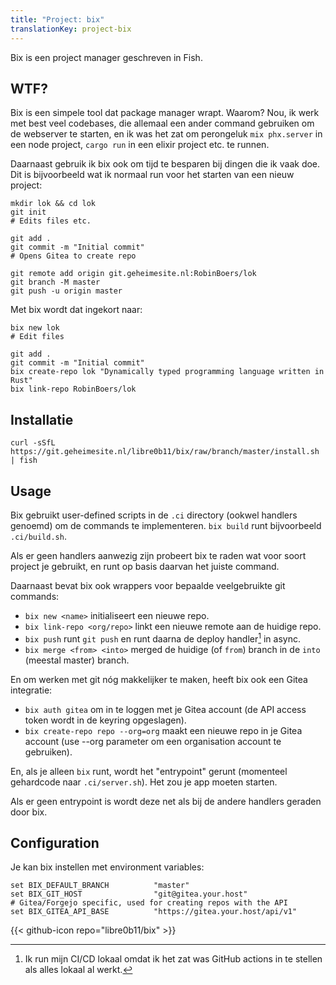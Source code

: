 ```yaml
---
title: "Project: bix"
translationKey: project-bix
---
```


Bix is een project manager geschreven in Fish.

## WTF?

Bix is een simpele tool dat package manager wrapt. Waarom? Nou, ik werk met best veel codebases, die allemaal een ander command gebruiken om de webserver te starten, en ik was het zat om perongeluk `mix phx.server` in een node project, `cargo run` in een elixir project etc. te runnen.

Daarnaast gebruik ik bix ook om tijd te besparen bij dingen die ik vaak doe. Dit is bijvoorbeeld wat ik normaal run voor het starten van een nieuw project:

```shell
mkdir lok && cd lok
git init
# Edits files etc.

git add .
git commit -m "Initial commit"
# Opens Gitea to create repo

git remote add origin git.geheimesite.nl:RobinBoers/lok
git branch -M master
git push -u origin master
```

Met bix wordt dat ingekort naar:

```shell
bix new lok
# Edit files

git add .
git commit -m "Initial commit"
bix create-repo lok "Dynamically typed programming language written in Rust"
bix link-repo RobinBoers/lok
```

## Installatie

```shell
curl -sSfL https://git.geheimesite.nl/libre0b11/bix/raw/branch/master/install.sh | fish
```

## Usage

Bix gebruikt user-defined scripts in de `.ci` directory (ookwel handlers genoemd) om de commands te implementeren. `bix build` runt bijvoorbeeld `.ci/build.sh`.

Als er geen handlers aanwezig zijn probeert bix te raden wat voor soort project je gebruikt, en runt op basis daarvan het juiste command.

Daarnaast bevat bix ook wrappers voor bepaalde veelgebruikte git commands:

-   `bix new <name>` initialiseert een nieuwe repo.
-   `bix link-repo <org/repo>` linkt een nieuwe remote aan de huidige repo.
-   `bix push` runt `git push` en runt daarna de deploy handler[^1] in async.
-   `bix merge <from> <into>` merged de huidige (of `from`) branch in de `into` (meestal master) branch.

En om werken met git nóg makkelijker te maken, heeft bix ook een Gitea integratie:

-   `bix auth gitea` om in te loggen met je Gitea account (de API access token wordt in de keyring opgeslagen).
-   `bix create-repo repo --org=org` maakt een nieuwe repo in je Gitea account (use --org parameter om een organisation account te gebruiken).

En, als je alleen `bix` runt, wordt het "entrypoint" gerunt (momenteel gehardcode naar `.ci/server.sh`). Het zou je app moeten starten.

Als er geen entrypoint is wordt deze net als bij de andere handlers geraden door bix.

## Configuration

Je kan bix instellen met environment variables:

```shell
set BIX_DEFAULT_BRANCH          "master"
set BIX_GIT_HOST                "git@gitea.your.host"
# Gitea/Forgejo specific, used for creating repos with the API
set BIX_GITEA_API_BASE          "https://gitea.your.host/api/v1"
```

[^1]: Ik run mijn CI/CD lokaal omdat ik het zat was GitHub actions in te stellen als alles lokaal al werkt.

<span hidden>Post information</span> {{< github-icon repo="libre0b11/bix" >}}
